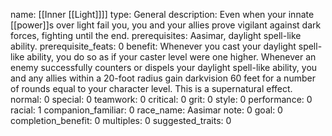 name: [[Inner [[Light]]]]
type: General
description: Even when your innate [[power]]s over light fail you, you and your allies prove vigilant against dark forces, fighting until the end.
prerequisites: Aasimar, daylight spell-like ability.
prerequisite_feats: 0
benefit: Whenever you cast your daylight spell-like ability, you do so as if your caster level were one higher. Whenever an enemy successfully counters or dispels your daylight spell-like ability, you and any allies within a 20-foot radius gain darkvision 60 feet for a number of rounds equal to your character level. This is a supernatural effect.
normal: 0
special: 0
teamwork: 0
critical: 0
grit: 0
style: 0
performance: 0
racial: 1
companion_familiar: 0
race_name: Aasimar
note: 0
goal: 0
completion_benefit: 0
multiples: 0
suggested_traits: 0
